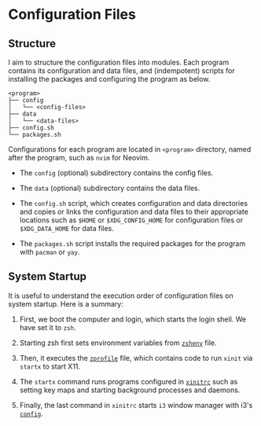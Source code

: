 # Configuration Files
## Structure
I aim to structure the configuration files into modules. Each program contains its configuration and data files, and (indempotent) scripts for installing the packages and configuring the program as below.

```text
<program>
├── config
│   └── <config-files> 
├── data 
│   └── <data-files> 
├── config.sh
└── packages.sh
```

Configurations for each program are located in `<program>` directory, named after the program, such as `nvim` for Neovim. 

- The `config` (optional) subdirectory contains the config files.

- The `data` (optional) subdirectory contains the data files. 

- The `config.sh` script, which creates configuration and data directories and copies or links the configuration and data files to their appropriate locations such as `$HOME` or `$XDG_CONFIG_HOME` for configuration files or `$XDG_DATA_HOME` for data files.

- The `packages.sh` script installs the required packages for the program with `pacman` or `yay`.


## System Startup
It is useful to understand the execution order of configuration files on system startup. Here is a summary:

1) First, we boot the computer and login, which starts the login shell. We have set it to `zsh`. 

2) Starting zsh first sets environment variables from [`zshenv`](../zsh/config/zshenv) file. 

3) Then, it executes the [`zprofile`](../zsh/config/zprofile) file, which contains code to run `xinit` via `startx` to start X11. 

4) The `startx` command runs programs configured in [`xinitrc`](../X11/config/xinitrc) such as setting key maps and starting background processes and daemons. 

5) Finally, the last command in `xinitrc` starts `i3` window manager with i3's [`config`](../i3/config/config).

